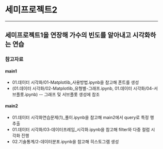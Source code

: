 # 세미프로젝트2
----------
## 세미프로젝트1을 연장해 가수의 빈도를 알아내고 시각화하는 연습

### 참고자료

#### main1
- 01.데이터 시각화/01-Matplotlib_사용방법.ipynb을 참고해 폰트를 생성
- (01.데이터 시각화/02-Matplotlib_유형별-그래프.ipynb, 01.데이터 시각화/04-서브플롯.ipynb)
-- 그래프 및 서브플롯 생성에 참조

#### main2
- 01.데이터 시각화연습문제(1)_풀이.ipynb을 참고해 main2에서 query로 특정 행 추출
- 01.데이터 시각화/03-데이터프레임_시각화.ipynb을 참고해 filter와 다중 컬럼 시각화 진행
- 02.기술통계/2-데이터분포.ipynb을 참고해 히스토그램 생성
